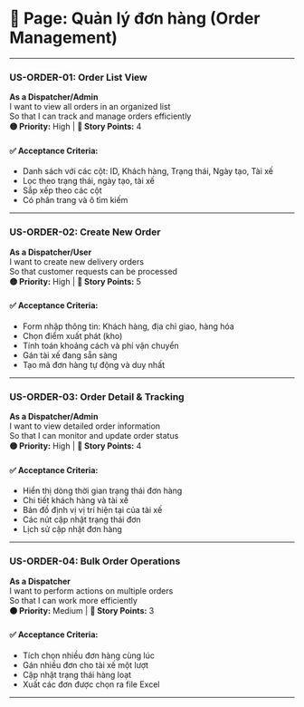 # 📘 **Page: Quản lý đơn hàng (Order Management)**

---

### US-ORDER-01: Order List View  

**As a Dispatcher/Admin**  
I want to view all orders in an organized list  
So that I can track and manage orders efficiently  
**🟡 Priority:** High | **🧮 Story Points:** 4

#### ✅ Acceptance Criteria:

- Danh sách với các cột: ID, Khách hàng, Trạng thái, Ngày tạo, Tài xế
- Lọc theo trạng thái, ngày tạo, tài xế
- Sắp xếp theo các cột
- Có phân trang và ô tìm kiếm

---

### US-ORDER-02: Create New Order 

**As a Dispatcher/User**  
I want to create new delivery orders  
So that customer requests can be processed  
**🟡 Priority:** High | **🧮 Story Points:** 5

#### ✅ Acceptance Criteria:

- Form nhập thông tin: Khách hàng, địa chỉ giao, hàng hóa
- Chọn điểm xuất phát (kho)
- Tính toán khoảng cách và phí vận chuyển
- Gán tài xế đang sẵn sàng
- Tạo mã đơn hàng tự động và duy nhất

---

### US-ORDER-03: Order Detail & Tracking 

**As a Dispatcher/Admin**  
I want to view detailed order information  
So that I can monitor and update order status  
**🟡 Priority:** High | **🧮 Story Points:** 4

#### ✅ Acceptance Criteria:

- Hiển thị dòng thời gian trạng thái đơn hàng
- Chi tiết khách hàng và tài xế
- Bản đồ định vị vị trí hiện tại của tài xế
- Các nút cập nhật trạng thái đơn
- Lịch sử cập nhật đơn hàng

---

### US-ORDER-04: Bulk Order Operations

**As a Dispatcher**  
I want to perform actions on multiple orders  
So that I can work more efficiently  
**🟠 Priority:** Medium | **🧮 Story Points:** 3

#### ✅ Acceptance Criteria:

- Tích chọn nhiều đơn hàng cùng lúc
- Gán nhiều đơn cho tài xế một lượt
- Cập nhật trạng thái hàng loạt
- Xuất các đơn được chọn ra file Excel

---
